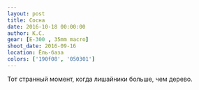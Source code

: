```yaml
---
layout: post
title: Сосна
date: 2016-10-18 00:00:00
author: К.С.
gear: [E-300 , 35mm macro]
shoot_date: 2016-09-16
location: Ёль-база
colors: ['190f08', '050301']
---
```


Тот странный момент, когда лишайники больше, чем дерево.
